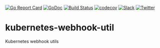[![Go Report Card](https://goreportcard.com/badge/github.com/appscode/kubernetes-webhook-util)](https://goreportcard.com/report/github.com/appscode/kubernetes-webhook-util)
[![GoDoc](https://godoc.org/github.com/appscode/kubernetes-webhook-util?status.svg "GoDoc")](https://godoc.org/github.com/appscode/kubernetes-webhook-util)
[![Build Status](https://travis-ci.org/appscode/kubernetes-webhook-util.svg?branch=master)](https://travis-ci.org/appscode/kubernetes-webhook-util)
[![codecov](https://codecov.io/gh/appscode/kubernetes-webhook-util/branch/master/graph/badge.svg)](https://codecov.io/gh/appscode/kubernetes-webhook-util)
[![Slack](https://slack.appscode.com/badge.svg)](https://slack.appscode.com)
[![Twitter](https://img.shields.io/twitter/follow/appscodehq.svg?style=social&logo=twitter&label=Follow)](https://twitter.com/intent/follow?screen_name=AppsCodeHQ)

# kubernetes-webhook-util
Kubernetes webhook utils
